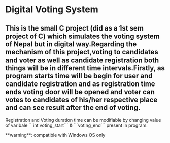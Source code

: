 # Digital Voting System

## This is the small C project (did as a 1st sem project of C) which simulates the voting system of Nepal but in digital way.Regarding the mechanism of this project,voting to candidates and voter as well as candidate registration both things will be in different time intervals.Firstly, as program starts time will be begin for user and candidate registration and as registration time ends voting door will be opened and voter can votes to candidates of his/her respective place and can see result after the end of voting.

<p>Registration and Voting duration time can be modifiable by changing value of varibale ```int voting_start``` & ```voting_end``` present in program. </p>

<div class="notecard warning">
**warning**: compatible with Windows OS only
</div>